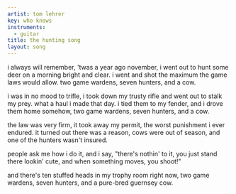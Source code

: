 ```yaml
---
artist: tom lehrer
key: who knows
instruments:
  - guitar
title: the hunting song
layout: song
---
```

i always will remember,
'twas a year ago november,
i went out to hunt some deer
on a morning bright and clear.
i went and shot the maximum the game laws would allow.
two game wardens, seven hunters, and a cow.

i was in no mood to trifle,
i took down my trusty rifle
and went out to stalk my prey.
what a haul i made that day.
i tied them to my fender, and i drove them home somehow,
two game wardens, seven hunters, and a cow.

the law was very firm, it
took away my permit,
the worst punishment i ever endured.
it turned out there was a reason,
cows were out of season,
and one of the hunters wasn't insured.

people ask me how i do it,
and i say, "there's nothin' to it,
you just stand there lookin' cute,
and when something moves, you shoot!"

and there's ten stuffed heads in my trophy room right now,
two game wardens,
seven hunters,
and a pure-bred guernsey cow.